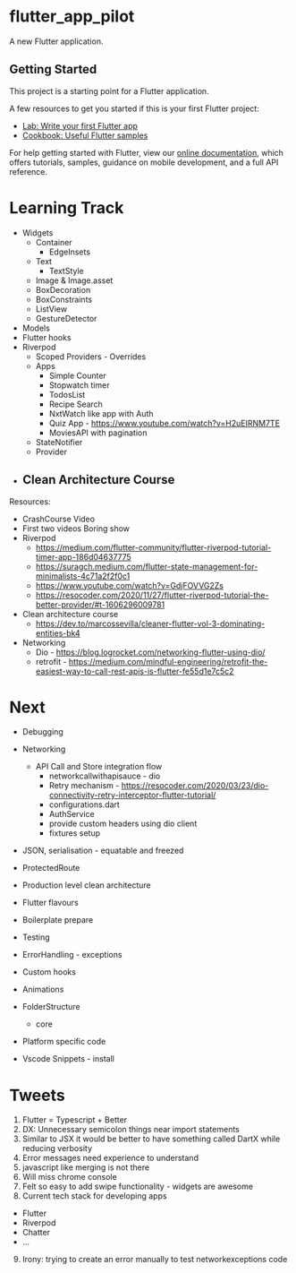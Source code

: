 # flutter_app_pilot

A new Flutter application.

## Getting Started

This project is a starting point for a Flutter application.

A few resources to get you started if this is your first Flutter project:

- [Lab: Write your first Flutter app](https://flutter.dev/docs/get-started/codelab)
- [Cookbook: Useful Flutter samples](https://flutter.dev/docs/cookbook)

For help getting started with Flutter, view our
[online documentation](https://flutter.dev/docs), which offers tutorials,
samples, guidance on mobile development, and a full API reference.

# Learning Track

- Widgets
  - Container
    - EdgeInsets
  - Text
    - TextStyle
  - Image & Image.asset
  - BoxDecoration
  - BoxConstraints
  - ListView
  - GestureDetector
- Models
- Flutter hooks
- Riverpod
  - Scoped Providers - Overrides
  - Apps
    - Simple Counter
    - Stopwatch timer
    - TodosList
    - Recipe Search
    - NxtWatch like app with Auth
    - Quiz App - https://www.youtube.com/watch?v=H2uEIRNM7TE
    - MoviesAPI with pagination
  - StateNotifier
  - Provider
- ## Clean Architecture Course

Resources:

- CrashCourse Video
- First two videos Boring show
- Riverpod
  - https://medium.com/flutter-community/flutter-riverpod-tutorial-timer-app-186d04637775
  - https://suragch.medium.com/flutter-state-management-for-minimalists-4c71a2f2f0c1
  - https://www.youtube.com/watch?v=GdjFOVVG2Zs
  - https://resocoder.com/2020/11/27/flutter-riverpod-tutorial-the-better-provider/#t-1606296009781
- Clean architecture course
  - https://dev.to/marcossevilla/cleaner-flutter-vol-3-dominating-entities-bk4
- Networking
  - Dio - https://blog.logrocket.com/networking-flutter-using-dio/
  - retrofit - https://medium.com/mindful-engineering/retrofit-the-easiest-way-to-call-rest-apis-is-flutter-fe55d1e7c5c2

# Next

- Debugging
- Networking

  - API Call and Store integration flow
    - networkcallwithapisauce - dio
    - Retry mechanism - https://resocoder.com/2020/03/23/dio-connectivity-retry-interceptor-flutter-tutorial/
    - configurations.dart
    - AuthService
    - provide custom headers using dio client
    - fixtures setup

- JSON, serialisation - equatable and freezed
- ProtectedRoute
- Production level clean architecture
- Flutter flavours
- Boilerplate prepare
- Testing
- ErrorHandling - exceptions
- Custom hooks
- Animations
- FolderStructure
  - core
- Platform specific code
- Vscode Snippets - install

# Tweets

1. Flutter = Typescript + Better
2. DX: Unnecessary semicolon things near import statements
3. Similar to JSX it would be better to have something called DartX while reducing verbosity
4. Error messages need experience to understand
5. javascript like merging is not there
6. Will miss chrome console
7. Felt so easy to add swipe functionality - widgets are awesome
8. Current tech stack for developing apps

- Flutter
- Riverpod
- Chatter
- ...

9. Irony: trying to create an error manually to test networkexceptions code
